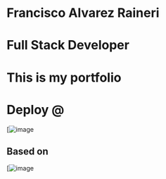 # Francisco Alvarez Raineri

# Full Stack Developer

# This is my portfolio

# Deploy @

[![image](https://farportfolio.netlify.app/)

## Based on

[![image](https://nextly.web3templates.com/)
